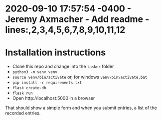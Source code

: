 # 2020-09-10 17:57:54 -0400 - Jeremy Axmacher - Add readme - lines:,2,3,4,5,6,7,8,9,10,11,12
# Installation instructions

 * Clone this repo and change into the `tasker` folder
 * `python3 -m venv venv`
 * `source venv/bin/activate` or, for windows `venv\bin\activate.bat`
 * `pip install -r requirements.txt`
 * `flask create-db`
 * `flask run`
 * Open http://localhost:5000 in a browser

That should show a simple form and when you submit entries, a list of the recorded entries.
